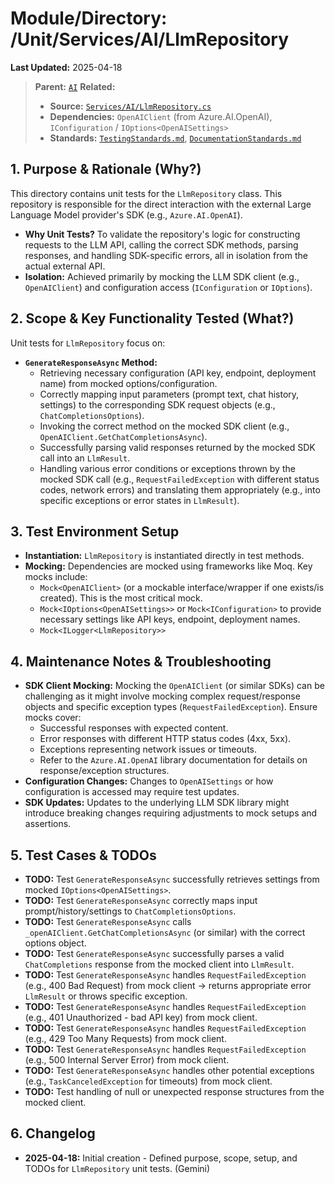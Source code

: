 # Module/Directory: /Unit/Services/AI/LlmRepository

**Last Updated:** 2025-04-18

> **Parent:** [`AI`](../README.md)
> **Related:**
> * **Source:** [`Services/AI/LlmRepository.cs`](../../../../../Zarichney.Server/Services/AI/LlmRepository.cs)
> * **Dependencies:** `OpenAIClient` (from Azure.AI.OpenAI), `IConfiguration` / `IOptions<OpenAISettings>`
> * **Standards:** [`TestingStandards.md`](../../../../../Docs/Standards/TestingStandards.md), [`DocumentationStandards.md`](../../../../../Docs/Development/DocumentationStandards.md)

## 1. Purpose & Rationale (Why?)

This directory contains unit tests for the `LlmRepository` class. This repository is responsible for the direct interaction with the external Large Language Model provider's SDK (e.g., `Azure.AI.OpenAI`).

* **Why Unit Tests?** To validate the repository's logic for constructing requests to the LLM API, calling the correct SDK methods, parsing responses, and handling SDK-specific errors, all in isolation from the actual external API.
* **Isolation:** Achieved primarily by mocking the LLM SDK client (e.g., `OpenAIClient`) and configuration access (`IConfiguration` or `IOptions`).

## 2. Scope & Key Functionality Tested (What?)

Unit tests for `LlmRepository` focus on:

* **`GenerateResponseAsync` Method:**
    * Retrieving necessary configuration (API key, endpoint, deployment name) from mocked options/configuration.
    * Correctly mapping input parameters (prompt text, chat history, settings) to the corresponding SDK request objects (e.g., `ChatCompletionsOptions`).
    * Invoking the correct method on the mocked SDK client (e.g., `OpenAIClient.GetChatCompletionsAsync`).
    * Successfully parsing valid responses returned by the mocked SDK call into an `LlmResult`.
    * Handling various error conditions or exceptions thrown by the mocked SDK call (e.g., `RequestFailedException` with different status codes, network errors) and translating them appropriately (e.g., into specific exceptions or error states in `LlmResult`).

## 3. Test Environment Setup

* **Instantiation:** `LlmRepository` is instantiated directly in test methods.
* **Mocking:** Dependencies are mocked using frameworks like Moq. Key mocks include:
    * `Mock<OpenAIClient>` (or a mockable interface/wrapper if one exists/is created). This is the most critical mock.
    * `Mock<IOptions<OpenAISettings>>` or `Mock<IConfiguration>` to provide necessary settings like API keys, endpoint, deployment names.
    * `Mock<ILogger<LlmRepository>>`

## 4. Maintenance Notes & Troubleshooting

* **SDK Client Mocking:** Mocking the `OpenAIClient` (or similar SDKs) can be challenging as it might involve mocking complex request/response objects and specific exception types (`RequestFailedException`). Ensure mocks cover:
    * Successful responses with expected content.
    * Error responses with different HTTP status codes (4xx, 5xx).
    * Exceptions representing network issues or timeouts.
    * Refer to the `Azure.AI.OpenAI` library documentation for details on response/exception structures.
* **Configuration Changes:** Changes to `OpenAISettings` or how configuration is accessed may require test updates.
* **SDK Updates:** Updates to the underlying LLM SDK library might introduce breaking changes requiring adjustments to mock setups and assertions.

## 5. Test Cases & TODOs

* **TODO:** Test `GenerateResponseAsync` successfully retrieves settings from mocked `IOptions<OpenAISettings>`.
* **TODO:** Test `GenerateResponseAsync` correctly maps input prompt/history/settings to `ChatCompletionsOptions`.
* **TODO:** Test `GenerateResponseAsync` calls `_openAIClient.GetChatCompletionsAsync` (or similar) with the correct options object.
* **TODO:** Test `GenerateResponseAsync` successfully parses a valid `ChatCompletions` response from the mocked client into `LlmResult`.
* **TODO:** Test `GenerateResponseAsync` handles `RequestFailedException` (e.g., 400 Bad Request) from mock client -> returns appropriate error `LlmResult` or throws specific exception.
* **TODO:** Test `GenerateResponseAsync` handles `RequestFailedException` (e.g., 401 Unauthorized - bad API key) from mock client.
* **TODO:** Test `GenerateResponseAsync` handles `RequestFailedException` (e.g., 429 Too Many Requests) from mock client.
* **TODO:** Test `GenerateResponseAsync` handles `RequestFailedException` (e.g., 500 Internal Server Error) from mock client.
* **TODO:** Test `GenerateResponseAsync` handles other potential exceptions (e.g., `TaskCanceledException` for timeouts) from mock client.
* **TODO:** Test handling of null or unexpected response structures from the mocked client.

## 6. Changelog

* **2025-04-18:** Initial creation - Defined purpose, scope, setup, and TODOs for `LlmRepository` unit tests. (Gemini)

